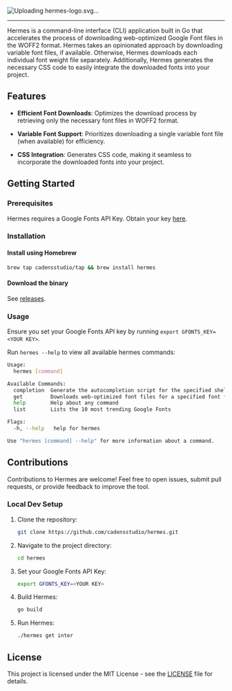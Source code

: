 ![Uploading he<svg xmlns="http://www.w3.org/2000/svg" width="1469.324" height="199.998" viewBox="0 0 388.759 52.916"><path d="M-113.83 75.869c.604 4.922 4.826 8.708 9.9 8.652h80.068l-10.958 37.726a1.424 1.424 0 0 0 1.368 1.822h5.207a4.068 4.068 0 0 0 3.907-2.933l11.657-40.132c.906-3.12-1.435-6.238-4.684-6.239h-95.431c-.611 0-1.108.498-1.034 1.104zm18.612 13.18c.773 5.09 5.276 8.884 10.536 8.655h52.568c.514 0 .966-.34 1.11-.833l2.062-7.1a1.424 1.424 0 0 0-1.368-1.822h-63.908c-.611 0-1.092.497-1 1.1zm20.139 13.187c.614 4.933 4.855 8.72 9.942 8.652h29.194c.513 0 .966-.34 1.109-.833l2.063-7.101a1.424 1.424 0 0 0-1.368-1.822h-39.909c-.611 0-1.107.498-1.031 1.104zm17.925 13.183c.654 4.972 4.96 8.76 10.09 8.652h7.291c.48 0 .976-.373 1.11-.833l2.062-7.1c.292-1.007-.32-1.822-1.368-1.822H-56.13c-.61 0-1.102.497-1.023 1.103z" style="color:#000;fill:#00b9e8;fill-opacity:1;stroke-width:.999998;stroke-linejoin:round;paint-order:fill markers stroke" transform="translate(113.837 -72.961)"/><path d="M10.71 72.961v52.143h12.455v-24.988c.928-.929 2.089-1.702 3.481-2.32 1.393-.62 2.76-.93 4.101-.93 2.27 0 3.842.439 4.72 1.316.876.876 1.314 2.372 1.314 4.487v22.435h12.456v-23.286c0-4.797-1.16-8.355-3.482-10.676-2.269-2.321-5.854-3.482-10.754-3.482-2.372 0-4.59.335-6.652 1.006-2.063.619-3.791 1.444-5.184 2.476v-18.18Zm64.74 14.7c-6.395 0-11.191 1.727-14.39 5.182-3.197 3.456-4.796 8.098-4.796 13.926 0 6.396 1.934 11.192 5.802 14.39 3.869 3.146 9 4.719 15.396 4.719 2.888 0 5.544-.206 7.968-.619 2.424-.361 4.513-.954 6.267-1.78v-8.123c-1.393.568-3.146 1.032-5.26 1.393-2.064.361-4.101.542-6.113.542-3.61 0-6.472-.465-8.587-1.393-2.063-.98-3.378-2.682-3.945-5.106h25.993v-6.576c0-5.055-1.598-9.077-4.796-12.069-3.197-2.991-7.71-4.487-13.538-4.487zm51.512 0a29.348 29.348 0 0 0-7.117 1.546c-2.373.774-4.358 1.65-5.957 2.63l-.387-3.403h-11.836v36.67h12.455v-24.679c1.032-.515 2.27-1.006 3.714-1.47a43.6 43.6 0 0 1 4.641-1.16 45.734 45.734 0 0 1 4.487-.774zm30.392 0c-2.373 0-4.59.386-6.654 1.16-2.063.722-3.919 1.676-5.57 2.862l-.386-3.25h-11.527v36.671h12.146v-24.91c.928-.877 1.96-1.651 3.094-2.322a7.03 7.03 0 0 1 3.636-1.006c1.805 0 3.018.465 3.637 1.393.67.928 1.005 2.32 1.005 4.178v22.667h11.605v-21.971c0-.722-.026-1.341-.078-1.857 0-.516-.051-1.057-.154-1.624a7.585 7.585 0 0 1 2.862-2.012 8.333 8.333 0 0 1 3.481-.774c1.909 0 3.275.465 4.1 1.393.877.877 1.316 2.321 1.316 4.333v22.512h12.3v-23.983c0-4.538-1.005-7.917-3.017-10.134-2.011-2.218-5.157-3.327-9.438-3.327-2.888 0-5.416.413-7.582 1.238-2.115.774-4.023 1.78-5.725 3.017a7.834 7.834 0 0 0-3.249-3.094c-1.393-.774-3.327-1.16-5.802-1.16zm61.027 0c-6.395 0-11.192 1.727-14.39 5.182-3.197 3.456-4.796 8.098-4.796 13.926 0 6.396 1.934 11.192 5.802 14.39 3.868 3.146 9 4.719 15.396 4.719 2.888 0 5.544-.206 7.968-.619 2.424-.361 4.513-.954 6.267-1.78v-8.123c-1.393.568-3.147 1.032-5.261 1.393-2.063.361-4.1.542-6.112.542-3.61 0-6.472-.465-8.587-1.393-2.063-.98-3.378-2.682-3.945-5.106h25.993v-6.576c0-5.055-1.598-9.077-4.796-12.069-3.197-2.991-7.71-4.487-13.538-4.487zm41.3 0c-5.93 0-10.263.98-12.997 2.94-2.682 1.907-4.023 4.667-4.023 8.277 0 3.095.851 5.441 2.553 7.04 1.754 1.547 4.307 2.914 7.659 4.1 2.888.98 5.158 1.728 6.808 2.244 1.65.516 2.476 1.29 2.476 2.32 0 .929-.516 1.497-1.548 1.703-.98.206-2.578.31-4.796.31-1.857 0-3.972-.207-6.344-.62-2.372-.412-4.461-1.005-6.266-1.779v9.516c1.547.619 3.636 1.134 6.266 1.547 2.63.413 5.416.619 8.356.619 5.621 0 9.876-.98 12.764-2.94s4.333-4.771 4.333-8.433c0-2.114-.335-3.868-1.006-5.26-.67-1.393-1.805-2.579-3.404-3.559-1.599-1.031-3.842-1.986-6.73-2.862-2.734-.877-4.823-1.496-6.267-1.857-1.444-.413-2.166-1.109-2.166-2.089 0-.877.645-1.418 1.934-1.625 1.341-.257 2.965-.387 4.874-.387 1.495 0 3.172.155 5.028.464 1.857.31 3.508.8 4.952 1.47v-9.36c-1.444-.465-3.301-.877-5.57-1.238a43.755 43.755 0 0 0-6.886-.542zM75.837 96.092c2.579 0 4.41.541 5.493 1.625 1.083 1.031 1.625 2.45 1.625 4.255v1.624H67.792c0-2.578.593-4.461 1.779-5.647 1.186-1.238 3.275-1.857 6.266-1.857zm142.931 0c2.579 0 4.41.541 5.493 1.625 1.083 1.031 1.624 2.45 1.624 4.255v1.624h-15.162c0-2.578.593-4.461 1.779-5.647 1.186-1.238 3.275-1.857 6.266-1.857z" style="font-weight:600;font-size:77.3635px;font-family:Kanit;-inkscape-font-specification:&quot;Kanit, Semi-Bold&quot;;letter-spacing:1.53506px;fill:#00b9e8;stroke-width:2.64584;stroke-linejoin:round;paint-order:fill markers stroke" transform="translate(113.837 -72.961)"/></svg>rmes-logo.svg…]()

---

Hermes is a command-line interface (CLI) application built in Go that accelerates the process of downloading web-optimized Google Font files in the WOFF2 format. Hermes takes an opinionated approach by downloading variable font files, if available. Otherwise, Hermes downloads each individual font weight file separately. Additionally, Hermes generates the necessary CSS code to easily integrate the downloaded fonts into your project.

## Features

- **Efficient Font Downloads**: Optimizes the download process by retrieving only the necessary font files in WOFF2 format.
  
- **Variable Font Support**: Prioritizes downloading a single variable font file (when available) for efficiency.

- **CSS Integration**: Generates CSS code, making it seamless to incorporate the downloaded fonts into your project.

## Getting Started

### Prerequisites

Hermes requires a Google Fonts API Key. Obtain your key [here](https://console.cloud.google.com/apis/credentials).

### Installation

#### Install using Homebrew

```bash
brew tap cadensstudio/tap && brew install hermes
```

#### Download the binary

See [releases](https://github.com/cadensstudio/hermes/releases).

### Usage

Ensure you set your Google Fonts API key by running `export GFONTS_KEY=<YOUR KEY>`.

Run `hermes --help` to view all available hermes commands:

```bash
Usage:
  hermes [command]

Available Commands:
  completion  Generate the autocompletion script for the specified shell
  get         Downloads web-optimized font files for a specified font family
  help        Help about any command
  list        Lists the 10 most trending Google Fonts

Flags:
  -h, --help   help for hermes

Use "hermes [command] --help" for more information about a command.
```

## Contributions

Contributions to Hermes are welcome! Feel free to open issues, submit pull requests, or provide feedback to improve the tool.

### Local Dev Setup

1. Clone the repository:

    ```bash
    git clone https://github.com/cadensstudio/hermes.git
    ```

2. Navigate to the project directory:

    ```bash
    cd hermes
    ```

3. Set your Google Fonts API Key:

    ```bash
    export GFONTS_KEY=<YOUR KEY>
    ```

4. Build Hermes:

    ```bash
    go build
    ```

5. Run Hermes:

    ```bash
    ./hermes get inter
    ```

## License

This project is licensed under the MIT License - see the [LICENSE](LICENSE) file for details.

